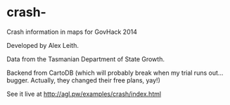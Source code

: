 crash-
======

Crash information in maps for GovHack 2014

Developed by Alex Leith.

Data from the Tasmanian Department of State Growth.

Backend from CartoDB (which will probably break when my trial runs out... bugger. Actually, they changed their free plans, yay!)

See it live at http://agl.pw/examples/crash/index.html
